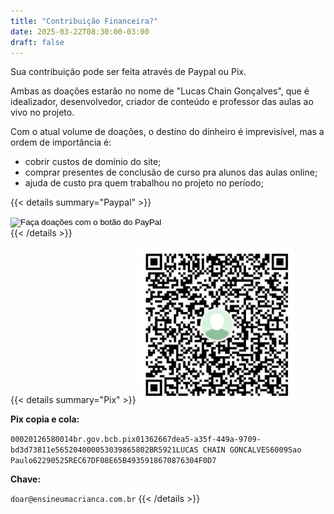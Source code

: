 ```yaml
---
title: "Contribuição Financeira?"
date: 2025-03-22T08:30:00-03:00
draft: false
---
```


Sua contribuição pode ser feita através de Paypal ou Pix.

Ambas as doações estarão no nome de "Lucas Chain Gonçalves", que é idealizador, desenvolvedor, criador de conteúdo e professor das aulas ao vivo no projeto.

Com o atual volume de doações, o destino do dinheiro é imprevisível, mas a ordem de importância é:

- cobrir custos de domínio do site;
- comprar presentes de conclusão de curso pra alunos das aulas online;
- ajuda de custo pra quem trabalhou no projeto no período;

{{< details summary="Paypal" >}}
<form action="https://www.paypal.com/donate" method="post" target="_top">
<input type="hidden" name="business" value="PGXSCXGSKHKNL" />
<input type="hidden" name="no_recurring" value="0" />
<input type="hidden" name="item_name" value="Contribuição financeira para Ensine uma Criança" />
<input type="hidden" name="currency_code" value="BRL" />
<input type="image" src="https://www.paypalobjects.com/pt_BR/i/btn/btn_donate_LG.gif" border="0" name="submit" title="PayPal - The safer, easier way to pay online!" alt="Faça doações com o botão do PayPal" />
<img alt="" border="0" src="https://www.paypal.com/pt_BR/i/scr/pixel.gif" width="1" height="1" />
</form>
{{< /details >}}

{{< details summary="Pix" >}}
<img width="250" class="border-1" alt="Logo DVD andando na tela da TV, batendo nas paredes" src="pix_qr.png"/>

**Pix copia e cola:**

`00020126580014br.gov.bcb.pix01362667dea5-a35f-449a-9709-bd3d73811e565204000053039865802BR5921LUCAS CHAIN GONCALVES6009Sao Paulo62290525REC67DF08E65B4935918670876304F0D7`

**Chave:**

`doar@ensineumacrianca.com.br`
{{< /details >}}
